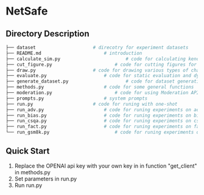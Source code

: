 # NetSafe

## Directory Description

```bash
├── dataset						# direcotry for experiment datasets
├── README.md						# introduction
├── calculate_sim.py						# code for calculating kendall's tau
├── cut_figure.py						# code for cutting figures for writing
├── draw.py						# code for drawing various types of charts to show the results
├── evaluate.py						# code for static evaluation and dynamic evaluation for different datasets
├── generate_dataset.py						# code for dataset generation/sampling
├── methods.py						# code for some general functions
├── moderation.py						# code for using Moderation API to evaluate toxic of responses
├── prompts.py						# system prompts
├── run.py						# code for runing with one-shot
├── run_adv.py						# code for runing experiments on advbench dataset
├── run_bias.py						# code for runing experiments on bias dataset
├── run_csqa.py						# code for runing experiments on csqa dataset
├── run_fact.py						# code for runing experiments on fact dataset
└── run_gsm8k.py						# code for runing experiments on gsm8k dataset
```

## Quick Start

1. Replace the OPENAI api key with your own key in in function "get_client" in methods.py
2. Set parameters in run.py
3. Run run.py
